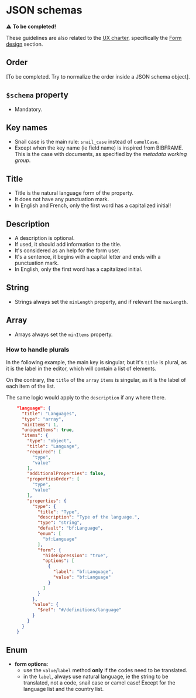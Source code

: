 # JSON schemas

:warning: **To be completed!**

These guidelines are also related to the
[UX charter](https://github.com/rero/rero-ils/wiki/UX-charter), specifically
the [Form design](https://github.com/rero/rero-ils/wiki/UX-charter#4-form-design)
section.

## Order

[To be completed. Try to normalize the order inside a JSON schema object].

## `$schema` property

- Mandatory.

## Key names

- Snail case is the main rule: `snail_case` instead of `camelCase`.
- Except when the key name (ie field name) is inspired from BIBFRAME. This is
the case with documents, as specified by the *metadata working group*.

## Title

- Title is the natural language form of the property.
- It does not have any punctuation mark.
- In English and French, only the first word has a capitalized initial!

## Description

- A description is optional.
- If used, it should add information to the title.
- It's considered as an help for the form user.
- It's a sentence, it begins with a capital letter and ends with a punctuation
mark.
- In English, only the first word has a capitalized initial.

## String

- Strings always set the `minLength` property, and if relevant the `maxLength`.

## Array

- Arrays always set the `minItems` property.

### How to handle plurals

In the following example, the main key is singular, but it's `title` is plural,
as it is the label in the editor, which will contain a list of elements.

On the contrary, the `title` of the `array` `items` is singular, as it is the
label of each item of the list.

The same logic would apply to the `description` if any where there.

```json
    "language": {
      "title": "Languages",
      "type": "array",
      "minItems": 1,
      "uniqueItems": true,
      "items": {
        "type": "object",
        "title": "Language",
        "required": [
          "type",
          "value"
        ],
        "additionalProperties": false,
        "propertiesOrder": [
          "type",
          "value"
        ],
        "properties": {
          "type": {
            "title": "Type",
            "description": "Type of the language.",
            "type": "string",
            "default": "bf:Language",
            "enum": [
              "bf:Language"
            ],
            "form": {
              "hideExpression": "true",
              "options": [
                {
                  "label": "bf:Language",
                  "value": "bf:Language"
                }
              ]
            }
          },
          "value": {
            "$ref": "#/definitions/language"
          }
        }
      }
    }
```

## Enum

- **form options**:
    - use the `value`/`label` method **only** if the codes need to be
      translated.
    - in the `label`, always use natural language, ie the string
      to be translated, not a code, snail case or camel case! Except for the
      language list and the country list.
